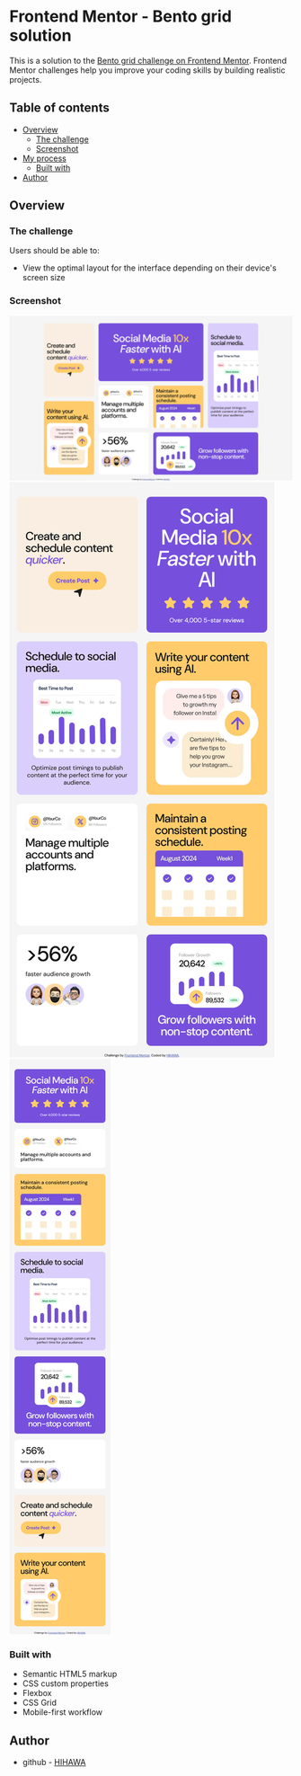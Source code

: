 # Frontend Mentor - Bento grid solution

This is a solution to the [Bento grid challenge on Frontend Mentor](https://www.frontendmentor.io/challenges/bento-grid-RMydElrlOj). Frontend Mentor challenges help you improve your coding skills by building realistic projects. 

## Table of contents

- [Overview](#overview)
  - [The challenge](#the-challenge)
  - [Screenshot](#screenshot)
- [My process](#my-process)
  - [Built with](#built-with)
- [Author](#author)
## Overview

### The challenge

Users should be able to:

- View the optimal layout for the interface depending on their device's screen size

### Screenshot

![](./Screenshot3.png)
![](./Screenshot2.png)
![](./Screenshot1.png)

### Built with

- Semantic HTML5 markup
- CSS custom properties
- Flexbox
- CSS Grid
- Mobile-first workflow
## Author
- github - [HIHAWA](https://github.com/HIHAWA)

